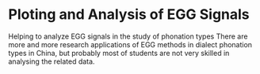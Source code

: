 # Ploting and Analysis of EGG Signals
Helping to analyze EGG signals in the study of phonation types
There are more and more research applications of EGG methods in dialect phonation types in China, but probably most of students are not very skilled in analysing the related data.
